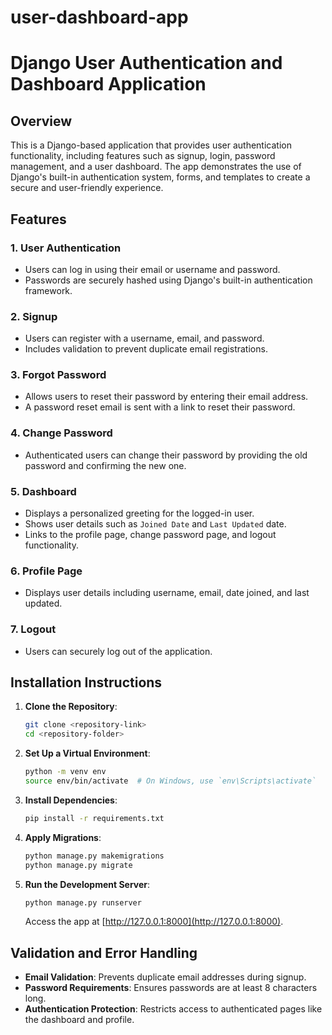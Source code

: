 # user-dashboard-app
# Django User Authentication and Dashboard Application

## Overview
This is a Django-based application that provides user authentication functionality, including features such as signup, login, password management, and a user dashboard. The app demonstrates the use of Django's built-in authentication system, forms, and templates to create a secure and user-friendly experience.

## Features

### 1. **User Authentication**
- Users can log in using their email or username and password.
- Passwords are securely hashed using Django's built-in authentication framework.

### 2. **Signup**
- Users can register with a username, email, and password.
- Includes validation to prevent duplicate email registrations.

### 3. **Forgot Password**
- Allows users to reset their password by entering their email address.
- A password reset email is sent with a link to reset their password.

### 4. **Change Password**
- Authenticated users can change their password by providing the old password and confirming the new one.

### 5. **Dashboard**
- Displays a personalized greeting for the logged-in user.
- Shows user details such as `Joined Date` and `Last Updated` date.
- Links to the profile page, change password page, and logout functionality.

### 6. **Profile Page**
- Displays user details including username, email, date joined, and last updated.

### 7. **Logout**
- Users can securely log out of the application.

## Installation Instructions

1. **Clone the Repository**:
   ```bash
   git clone <repository-link>
   cd <repository-folder>
   ```

2. **Set Up a Virtual Environment**:
   ```bash
   python -m venv env
   source env/bin/activate  # On Windows, use `env\Scripts\activate`
   ```

3. **Install Dependencies**:
   ```bash
   pip install -r requirements.txt
   ```

4. **Apply Migrations**:
   ```bash
   python manage.py makemigrations
   python manage.py migrate
   ```

5. **Run the Development Server**:
   ```bash
   python manage.py runserver
   ```
   Access the app at [http://127.0.0.1:8000](http://127.0.0.1:8000).




## Validation and Error Handling
- **Email Validation**: Prevents duplicate email addresses during signup.
- **Password Requirements**: Ensures passwords are at least 8 characters long.
- **Authentication Protection**: Restricts access to authenticated pages like the dashboard and profile.


